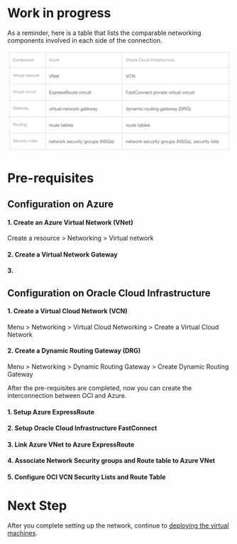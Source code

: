 # Work in progress

As a reminder, here is a table that lists the comparable networking components involved in each side of the connection.

![](../images/network-components-table.png)

# Pre-requisites

## Configuration on Azure

#### 1. Create an Azure Virtual Network (VNet)
Create a resource > Networking > Virtual network

#### 2. Create a Virtual Network Gateway

#### 3. 

## Configuration on Oracle Cloud Infrastructure

#### 1. Create a Virtual Cloud Network (VCN)
Menu > Networking > Virtual Cloud Networking > Create a Virtual Cloud Network

#### 2. Create a Dynamic Routing Gateway (DRG)

Menu > Networking > Dynamic Routing Gateway > Create Dynamic Routing Gateway


After the pre-requisites are completed, now you can create the interconnection between OCI and Azure.

#### 1. Setup Azure ExpressRoute

#### 2. Setup Oracle Cloud Infrastructure FastConnect

#### 3. Link Azure VNet to Azure ExpressRoute

#### 4. Associate Network Security groups and Route table to Azure VNet

#### 5. Configure OCI VCN Security Lists and Route Table

# Next Step

After you complete setting up the network, continue to [deploying the virtual machines](./docs/vm-deployment.md).